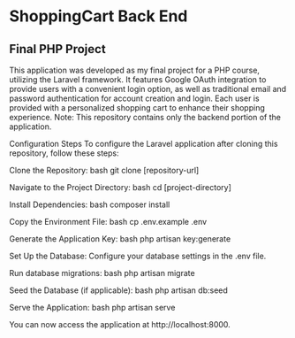 ﻿# ShoppingCart Back End 
## Final PHP Project
This application was developed as my final project for a PHP course, utilizing the Laravel framework. It features Google OAuth integration to provide users with a convenient login option, as well as traditional email and password authentication for account creation and login. Each user is provided with a personalized shopping cart to enhance their shopping experience.
Note: This repository contains only the backend portion of the application.

Configuration Steps
To configure the Laravel application after cloning this repository, follow these steps:

Clone the Repository:
bash
git clone [repository-url]

Navigate to the Project Directory:
bash
cd [project-directory]

Install Dependencies:
bash
composer install

Copy the Environment File:
bash
cp .env.example .env

Generate the Application Key:
bash
php artisan key:generate

Set Up the Database:
Configure your database settings in the .env file.

Run database migrations:
bash
php artisan migrate

Seed the Database (if applicable):
bash
php artisan db:seed

Serve the Application:
bash
php artisan serve

You can now access the application at http://localhost:8000.
